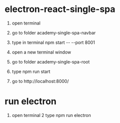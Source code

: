 # electron-react-single-spa


1. open terminal
2. go to folder academy-single-spa-navbar
3. type in terminal npm start -- --port 8001

4. open a new terminal window
5. go to folder academy-single-spa-root
6. type npm run start
7. go to http://localhost:8000/


# run electron

1. open terminal
2 type npm run electron